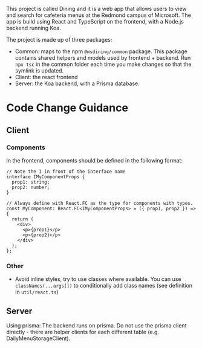 This project is called Dining and it is a web app that allows users to view
and search for cafeteria menus at the Redmond campus of Microsoft. The app is
build using React and TypeScript on the frontend, with a Node.js backend running Koa.

The project is made up of three packages:
- Common: maps to the npm `@msdining/common` package. This package contains shared helpers and models used by frontend + backend. Run `npx tsc` in the common folder each time you make changes so that the symlink is updated.
- Client: the react frontend
- Server: the Koa backend, with a Prisma database.

# Code Change Guidance

## Client

### Components

In the frontend, components should be defined in the following format:

```tsx
// Note the I in front of the interface name
interface IMyComponentProps {
  prop1: string;
  prop2: number;
}

// Always define with React.FC as the type for components with types.
const MyComponent: React.FC<IMyComponentProps> = ({ prop1, prop2 }) => {
  return (
    <div>
      <p>{prop1}</p>
      <p>{prop2}</p>
    </div>
  );
};
```

### Other

- Avoid inline styles, try to use classes where available. You can use `classNames(...args[])` to conditionally add class names (see definition in `util/react.ts`)

## Server

Using prisma: The backend runs on prisma. Do not use the prisma client directly - there are helper clients for each different table (e.g. DailyMenuStorageClient).